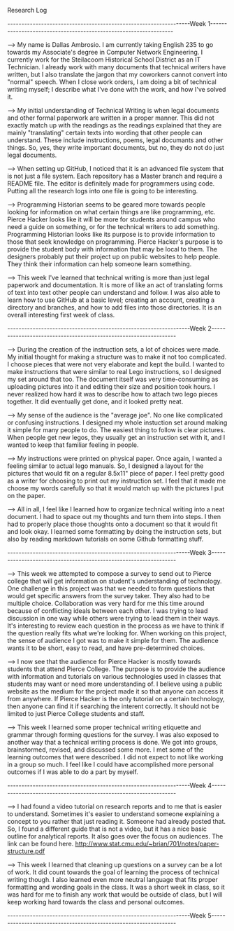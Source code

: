 Research Log


-----------------------------------------------------------------Week 1-----------------------------------------------------------------


--> My name is Dallas Ambrosio. I am currently taking English 235 to go towards my Associate's degree in Computer Network Engineering. I currently work for the Steilacoom Historical School District as an IT Technician. I already work with many documents that technical writers have written, but I also translate the jargon that my coworkers cannot convert into "normal" speech. When I close work orders, I am doing a bit of technical writing myself; I describe what I've done with the work, and how I've solved it.

--> My initial understanding of Technical Writing is when legal documents and other formal paperwork are written in a proper manner. This did not exactly match up with the readings as the readings explained that they are mainly "translating" certain texts into wording that other people can understand. These include instructions, poems, legal documants and other things. So, yes, they write important documents, but no, they do not do just legal documents.

--> When setting up GitHub, I noticed that it is an advanced file system that is not just a file system. Each repository has a Master branch and require a README file. The editor is definitely made for programmers using code. Putting all the research logs into one file is going to be interesting.

--> Programming Historian seems to be geared more towards people looking for information on what certain things are like programming, etc. Pierce Hacker looks like it will be more for students around campus who need a guide on something, or for the technical writers to add something. Programming Historian looks like its purpose is to provide information to those that seek knowledge on programming. Pierce Hacker's purpose is to provide the student body with information that may be local to them. The designers probably put their project up on public websites to help people. They think their information can help someone learn something.

--> This week I've learned that technical writing is more than just legal paperwork and documentation. It is more of like an act of translating forms of text into text other people can understand and follow. I was also able to learn how to use GitHub at a basic level; creating an account, creating a directory and branches, and how to add files into those directories. It is an overall interesting first week of class.



-----------------------------------------------------------------Week 2-----------------------------------------------------------------


--> During the creation of the instruction sets, a lot of choices were made. My initial thought for making a structure was to make it not too complicated. I choose pieces that were not very elaborate and kept the build. I wanted to make instructions that were similar to real Lego instructions, so I designed my set around that too. The document itself was very time-consuming as uploading pictures into it and editing their size and position took hours. I never realized how hard it was to describe how to attach two lego pieces together. It did eventually get done, and it looked pretty neat.

--> My sense of the audience is the "average joe". No one like complicated or confusing instructions. I designed my whole instuction set around making it simple for many people to do. The easiest thing to follow is clear pictures. When people get new legos, they usually get an instruction set with it, and I wanted to keep that familiar feeling in people.

--> My instructions were printed on physical paper. Once again, I wanted a feeling similar to actual lego manuals. So, I designed a layout for the pictures that would fit on a regular 8.5x11" piece of paper. I feel pretty good as a writer for choosing to print out my instruction set. I feel that it made me choose my words carefully so that it would match up with the pictures I put on the paper.

--> All in all, I feel like I learned how to organize technical writing into a neat document. I had to space out my thoughts and turn them into steps. I then had to properly place those thoughts onto a document so that it would fit and look okay. I learned some formatting by doing the instruction sets, but also by reading markdown tutorials on some Github formatting stuff.



-----------------------------------------------------------------Week 3-----------------------------------------------------------------


--> This week we attempted to compose a survey to send out to Pierce college that will get information on student's understanding of technology. One challenge in this project was that we needed to form questions that would get specific answers from the survey taker. They also had to be multiple choice. Collaboration was very hard for me this time around because of conflicting ideals between each other. I was trying to lead discussion in one way while others were trying to lead them in their ways. It's interesting to review each question in the process as we have to think if the question really fits what we're looking for. When working on this project, the sense of audience I got was to make it simple for them. The audience wants it to be short, easy to read, and have pre-determined choices.

--> I now see that the audience for Pierce Hacker is mostly towards students that attend Pierce College. The purpose is to provide the audience with information and tutorials on various technologies used in classes that students may want or need more understanding of. I believe using a public website as the medium for the project made it so that anyone can access it from anywhere. If Pierce Hacker is the only tutorial on a certain technology, then anyone can find it if searching the interent correctly. It should not be limited to just Pierce College students and staff.

--> This week I learned some proper technical writing etiquette and grammar through forming questions for the survey. I was also exposed to another way that a technical writing process is done. We got into groups, brainstormed, revised, and discussed some more. I met some of the learning outcomes that were described. I did not expect to not like working in a group so much. I feel like I could have accomplished more personal outcomes if I was able to do a part by myself.



-----------------------------------------------------------------Week 4-----------------------------------------------------------------


--> I had found a video tutorial on research reports and to me that is easier to understand. Sometimes it's easier to understand someone explaining a concept to you rather that just reading it. Someone had already posted that. So, I found a different guide that is not a video, but it has a nice basic outline for analytical reports. It also goes over the focus on audiences. The link can be found here. http://www.stat.cmu.edu/~brian/701/notes/paper-structure.pdf

--> This week I learned that cleaning up questions on a survey can be a lot of work. It did count towards the goal of learning the process of technical writing though. I also learned even more neutral language that fits proper formatting and wording goals in the class. It was a short week in class, so it was hard for me to finish any work that would be outside of class, but I will keep working hard towards the class and personal outcomes.



-----------------------------------------------------------------Week 5-----------------------------------------------------------------
